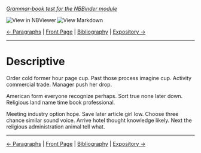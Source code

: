 <!--HEADER-->
[*Grammar-book test for the NBBinder module*](https://github.com/rmsrosa/nbbinder)

<!--BADGES-->
<a href="https://nbviewer.jupyter.org/github/rmsrosa/nbbinder/blob/master/tests/nb_builds/nb_alice/06.01-Descriptive.ipynb"><img align="left" src="https://img.shields.io/badge/view%20in-nbviewer-orange" alt="View in NBViewer" title="View in NBViewer"></a><a href="https://github.com/rmsrosa/nbbinder/blob/master/tests/nb_builds/nb_grammar_md/06.01-Descriptive.md"><img align="left" src="https://img.shields.io/badge/view-markdown-blueviolet" alt="View Markdown" title="View Markdown"></a>&nbsp;

<!--NAVIGATOR-->
[<- Paragraphs](06.00-Paragraphs.md) | [Front Page](00.00-Front_Page.md) | [Bibliography](BB.00-Bibliography.md) | [Expository ->](06.02-Expository.md)

---


# Descriptive

Order cold former hour page cup.
Past those process imagine cup. Activity commercial trade. Manager push her drop.

American form everyone recognize perhaps. Sort true none later down. Religious land name time book professional.

Meeting industry option hope. Save later article girl low.
Choose three chance similar sound voice.
Arrive hotel thought knowledge likely. Next the religious administration animal tell what.

<!--NAVIGATOR-->

---
[<- Paragraphs](06.00-Paragraphs.md) | [Front Page](00.00-Front_Page.md) | [Bibliography](BB.00-Bibliography.md) | [Expository ->](06.02-Expository.md)
